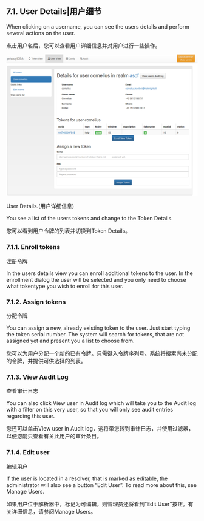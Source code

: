 ## 7.1. User Details|用户细节

When clicking on a username, you can see the users details and perform several actions on the user.

点击用户名后，您可以查看用户详细信息并对用户进行一些操作。

![user-detail](../Contents/user-detail.png)

User Details.(用户详细信息)

You see a list of the users tokens and change to the Token Details.

您可以看到用户令牌的列表并切换到Token Details。

### 7.1.1. Enroll tokens

注册令牌

In the users details view you can enroll additional tokens to the user. In the enrollment dialog the user will be selected and you only need to choose what tokentype you wish to enroll for this user.

### 7.1.2. Assign tokens

分配令牌

You can assign a new, already existing token to the user. Just start typing the token serial number. The system will search for tokens, that are not assigned yet and present you a list to choose from.

您可以为用户分配一个新的已有令牌。只需键入令牌序列号。系统将搜索尚未分配的令牌，并提供可供选择的列表。

### 7.1.3. View Audit Log

查看审计日志

You can also click View user in Audit log which will take you to the Audit log with a filter on this very user, so that you will only see audit entries regarding this user.

您还可以单击View user in Audit log，这将带您转到审计日志，并使用过滤器，以便您能只查看有关此用户的审计条目。

### 7.1.4. Edit user

编辑用户

If the user is located in a resolver, that is marked as editable, the administrator will also see a button “Edit User”. To read more about this, see Manage Users.

如果用户位于解析器中，标记为可编辑，则管理员还将看到“Edit User”按钮。有关详细信息，请参阅Manage Users。